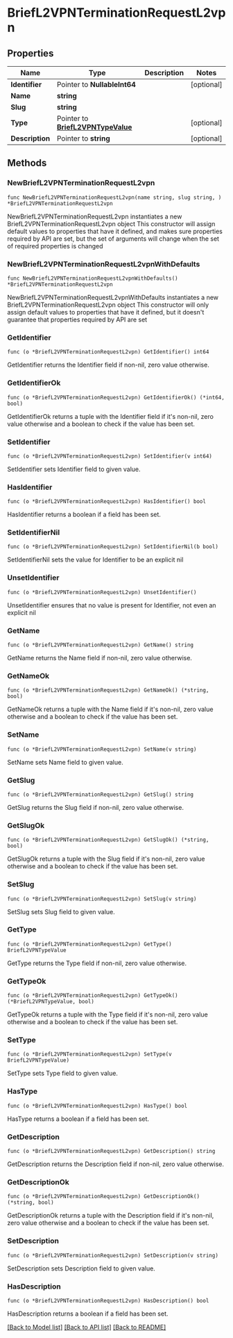 # BriefL2VPNTerminationRequestL2vpn

## Properties

Name | Type | Description | Notes
------------ | ------------- | ------------- | -------------
**Identifier** | Pointer to **NullableInt64** |  | [optional] 
**Name** | **string** |  | 
**Slug** | **string** |  | 
**Type** | Pointer to [**BriefL2VPNTypeValue**](BriefL2VPNTypeValue.md) |  | [optional] 
**Description** | Pointer to **string** |  | [optional] 

## Methods

### NewBriefL2VPNTerminationRequestL2vpn

`func NewBriefL2VPNTerminationRequestL2vpn(name string, slug string, ) *BriefL2VPNTerminationRequestL2vpn`

NewBriefL2VPNTerminationRequestL2vpn instantiates a new BriefL2VPNTerminationRequestL2vpn object
This constructor will assign default values to properties that have it defined,
and makes sure properties required by API are set, but the set of arguments
will change when the set of required properties is changed

### NewBriefL2VPNTerminationRequestL2vpnWithDefaults

`func NewBriefL2VPNTerminationRequestL2vpnWithDefaults() *BriefL2VPNTerminationRequestL2vpn`

NewBriefL2VPNTerminationRequestL2vpnWithDefaults instantiates a new BriefL2VPNTerminationRequestL2vpn object
This constructor will only assign default values to properties that have it defined,
but it doesn't guarantee that properties required by API are set

### GetIdentifier

`func (o *BriefL2VPNTerminationRequestL2vpn) GetIdentifier() int64`

GetIdentifier returns the Identifier field if non-nil, zero value otherwise.

### GetIdentifierOk

`func (o *BriefL2VPNTerminationRequestL2vpn) GetIdentifierOk() (*int64, bool)`

GetIdentifierOk returns a tuple with the Identifier field if it's non-nil, zero value otherwise
and a boolean to check if the value has been set.

### SetIdentifier

`func (o *BriefL2VPNTerminationRequestL2vpn) SetIdentifier(v int64)`

SetIdentifier sets Identifier field to given value.

### HasIdentifier

`func (o *BriefL2VPNTerminationRequestL2vpn) HasIdentifier() bool`

HasIdentifier returns a boolean if a field has been set.

### SetIdentifierNil

`func (o *BriefL2VPNTerminationRequestL2vpn) SetIdentifierNil(b bool)`

 SetIdentifierNil sets the value for Identifier to be an explicit nil

### UnsetIdentifier
`func (o *BriefL2VPNTerminationRequestL2vpn) UnsetIdentifier()`

UnsetIdentifier ensures that no value is present for Identifier, not even an explicit nil
### GetName

`func (o *BriefL2VPNTerminationRequestL2vpn) GetName() string`

GetName returns the Name field if non-nil, zero value otherwise.

### GetNameOk

`func (o *BriefL2VPNTerminationRequestL2vpn) GetNameOk() (*string, bool)`

GetNameOk returns a tuple with the Name field if it's non-nil, zero value otherwise
and a boolean to check if the value has been set.

### SetName

`func (o *BriefL2VPNTerminationRequestL2vpn) SetName(v string)`

SetName sets Name field to given value.


### GetSlug

`func (o *BriefL2VPNTerminationRequestL2vpn) GetSlug() string`

GetSlug returns the Slug field if non-nil, zero value otherwise.

### GetSlugOk

`func (o *BriefL2VPNTerminationRequestL2vpn) GetSlugOk() (*string, bool)`

GetSlugOk returns a tuple with the Slug field if it's non-nil, zero value otherwise
and a boolean to check if the value has been set.

### SetSlug

`func (o *BriefL2VPNTerminationRequestL2vpn) SetSlug(v string)`

SetSlug sets Slug field to given value.


### GetType

`func (o *BriefL2VPNTerminationRequestL2vpn) GetType() BriefL2VPNTypeValue`

GetType returns the Type field if non-nil, zero value otherwise.

### GetTypeOk

`func (o *BriefL2VPNTerminationRequestL2vpn) GetTypeOk() (*BriefL2VPNTypeValue, bool)`

GetTypeOk returns a tuple with the Type field if it's non-nil, zero value otherwise
and a boolean to check if the value has been set.

### SetType

`func (o *BriefL2VPNTerminationRequestL2vpn) SetType(v BriefL2VPNTypeValue)`

SetType sets Type field to given value.

### HasType

`func (o *BriefL2VPNTerminationRequestL2vpn) HasType() bool`

HasType returns a boolean if a field has been set.

### GetDescription

`func (o *BriefL2VPNTerminationRequestL2vpn) GetDescription() string`

GetDescription returns the Description field if non-nil, zero value otherwise.

### GetDescriptionOk

`func (o *BriefL2VPNTerminationRequestL2vpn) GetDescriptionOk() (*string, bool)`

GetDescriptionOk returns a tuple with the Description field if it's non-nil, zero value otherwise
and a boolean to check if the value has been set.

### SetDescription

`func (o *BriefL2VPNTerminationRequestL2vpn) SetDescription(v string)`

SetDescription sets Description field to given value.

### HasDescription

`func (o *BriefL2VPNTerminationRequestL2vpn) HasDescription() bool`

HasDescription returns a boolean if a field has been set.


[[Back to Model list]](../README.md#documentation-for-models) [[Back to API list]](../README.md#documentation-for-api-endpoints) [[Back to README]](../README.md)


